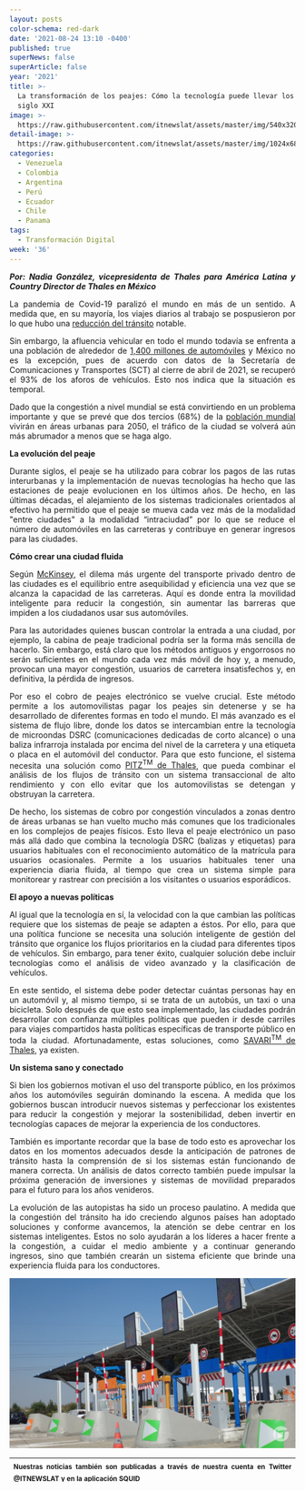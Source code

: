 ```yaml
---
layout: posts
color-schema: red-dark
date: '2021-08-24 13:10 -0400'
published: true
superNews: false
superArticle: false
year: '2021'
title: >-
  La transformación de los peajes: Cómo la tecnología puede llevar los peajes al
  siglo XXI
image: >-
  https://raw.githubusercontent.com/itnewslat/assets/master/img/540x320/Peajes-p.jpg
detail-image: >-
  https://raw.githubusercontent.com/itnewslat/assets/master/img/1024x680/Peajes-g.jpg
categories:
  - Venezuela
  - Colombia
  - Argentina
  - Perú
  - Ecuador
  - Chile
  - Panama
tags:
  - Transformación Digital
week: '36'
---
```

<p style="text-align: justify;"><strong><em>Por: Nadia González, vicepresidenta de Thales para América Latina y Country Director de Thales en México</em></strong></p>
<p style="text-align: justify;">La pandemia de Covid-19 paralizó el mundo en más de un sentido. A medida que, en su mayoría, los viajes diarios al trabajo se pospusieron por lo que hubo una <a href="https://www.statista.com/statistics/1106135/change-in-daily-traffic-volume-amid-coronavirus-crisis-key-countries/">reducción del tránsito</a> notable.</p>
<p style="text-align: justify;">Sin embargo, la afluencia vehicular en todo el mundo todavía se enfrenta a una población de alrededor de <a href="https://drivetribe.com/p/how-many-cars-are-there-in-the-dqbpAzrATLOOSgDfRrgkjQ?iid=AupR5fSSRaSxCgyhNp7vgw">1,400 millones de automóviles</a> y México no es la excepción, pues de acuerdo con datos de la Secretaría de Comunicaciones y Transportes (SCT) al cierre de abril de 2021, se recuperó el 93% de los aforos de vehículos. Esto nos indica que la situación es temporal.</p>
<p style="text-align: justify;">Dado que la congestión a nivel mundial se está convirtiendo en un problema importante y que se prevé que dos tercios (68%) de la <a href="https://www.un.org/development/desa/en/news/population/2018-revision-of-world-urbanization-prospects.html">población mundial</a> vivirán en áreas urbanas para 2050, el tráfico de la ciudad se volverá aún más abrumador a menos que se haga algo.</p>
<p style="text-align: justify;"><strong>La evolución del peaje</strong></p>
<p style="text-align: justify;">Durante siglos, el peaje se ha utilizado para cobrar los pagos de las rutas interurbanas y la implementación de nuevas tecnologías ha hecho que las estaciones de peaje evolucionen en los últimos años. De hecho, en las últimas décadas, el alejamiento de los sistemas tradicionales orientados al efectivo ha permitido que el peaje se mueva cada vez más de la modalidad "entre ciudades" a la modalidad “intraciudad” por lo que se reduce el número de automóviles en las carreteras y contribuye en generar ingresos para las ciudades.</p>
<p style="text-align: justify;"><strong>Cómo crear una ciudad fluida</strong></p>
<p style="text-align: justify;">Según <a href="https://www.mckinsey.com/~/media/McKinsey/Business%20Functions/Sustainability/Our%20Insights/Elements%20of%20success%20Urban%20transportation%20systems%20of%2024%20global%20cities/Urban-transportation-systems_e-versions.ashx">McKinsey</a>, el dilema más urgente del transporte privado dentro de las ciudades es el equilibrio entre asequibilidad y eficiencia una vez que se alcanza la capacidad de las carreteras. Aquí es donde entra la movilidad inteligente para reducir la congestión, sin aumentar las barreras que impiden a los ciudadanos usar sus automóviles.</p>
<p style="text-align: justify;">Para las autoridades quienes buscan controlar la entrada a una ciudad, por ejemplo, la cabina de peaje tradicional podría ser la forma más sencilla de hacerlo. Sin embargo, está claro que los métodos antiguos y engorrosos no serán suficientes en el mundo cada vez más móvil de hoy y, a menudo, provocan una mayor congestión, usuarios de carretera insatisfechos y, en definitiva, la pérdida de ingresos.</p>
<p style="text-align: justify;">Por eso el cobro de peajes electrónico se vuelve crucial. Este método permite a los automovilistas pagar los peajes sin detenerse y se ha desarrollado de diferentes formas en todo el mundo. El más avanzado es el sistema de flujo libre, donde los datos se intercambian entre la tecnología de microondas DSRC (comunicaciones dedicadas de corto alcance) o una baliza infrarroja instalada por encima del nivel de la carretera y una etiqueta o placa en el automóvil del conductor. Para que esto funcione, el sistema necesita una solución como <a href="https://www.thalesgroup.com/en/markets/transport/fare-collection-management/better-share-road/tolling">PITZ<sup>TM</sup> de Thales</a>, que pueda combinar el análisis de los flujos de tránsito con un sistema transaccional de alto rendimiento y con ello evitar que los automovilistas se detengan y obstruyan la carretera.</p>
<p style="text-align: justify;">De hecho, los sistemas de cobro por congestión vinculados a zonas dentro de áreas urbanas se han vuelto mucho más comunes que los tradicionales en los complejos de peajes físicos. Esto lleva el peaje electrónico un paso más allá dado que combina la tecnología DSRC (balizas y etiquetas) para usuarios habituales con el reconocimiento automático de la matrícula para usuarios ocasionales. Permite a los usuarios habituales tener una experiencia diaria fluida, al tiempo que crea un sistema simple para monitorear y rastrear con precisión a los visitantes o usuarios esporádicos.</p>
<p style="text-align: justify;"><strong>El apoyo a nuevas políticas</strong></p>
<p style="text-align: justify;">Al igual que la tecnología en sí, la velocidad con la que cambian las políticas requiere que los sistemas de peaje se adapten a éstos. Por ello, para que una política funcione se necesita una solución inteligente de gestión del tránsito que organice los flujos prioritarios en la ciudad para diferentes tipos de vehículos. Sin embargo, para tener éxito, cualquier solución debe incluir tecnologías como el análisis de video avanzado y la clasificación de vehículos.</p>
<p style="text-align: justify;">En este sentido, el sistema debe poder detectar cuántas personas hay en un automóvil y, al mismo tiempo, si se trata de un autobús, un taxi o una bicicleta. Solo después de que esto sea implementado, las ciudades podrán desarrollar con confianza múltiples políticas que pueden ir desde carriles para viajes compartidos hasta políticas específicas de transporte público en toda la ciudad. Afortunadamente, estas soluciones, como <a href="https://www.thalesgroup.com/fr/savari-analyse-video-intelligente">SAVARI<sup>TM</sup> de Thales</a>, ya existen.</p>
<p style="text-align: justify;"><strong>Un sistema sano y conectado</strong></p>
<p style="text-align: justify;">Si bien los gobiernos motivan el uso del transporte público, en los próximos años los automóviles seguirán dominando la escena. A medida que los gobiernos buscan introducir nuevos sistemas y perfeccionar los existentes para reducir la congestión y mejorar la sostenibilidad, deben invertir en tecnologías capaces de mejorar la experiencia de los conductores.</p>
<p style="text-align: justify;">También es importante recordar que la base de todo esto es aprovechar los datos en los momentos adecuados desde la anticipación de patrones de tránsito hasta la comprensión de si los sistemas están funcionando de manera correcta. Un análisis de datos correcto también puede impulsar la próxima generación de inversiones y sistemas de movilidad preparados para el futuro para los años venideros.</p>
<p style="text-align: justify;">La evolución de las autopistas ha sido un proceso paulatino. A medida que la congestión del tránsito ha ido creciendo algunos países han adoptado soluciones y conforme avancemos, la atención se debe centrar en los sistemas inteligentes. Estos no solo ayudarán a los líderes a hacer frente a la congestión, a cuidar el medio ambiente y a continuar generando ingresos, sino que también crearán un sistema eficiente que brinde una experiencia fluida para los conductores.</p>

![](https://raw.githubusercontent.com/itnewslat/assets/master/img/540x320/Peajes-p.jpg)

<table style="height: 42px;" width="569">
<tbody>
<tr>
<td style="text-align: justify;"><sub><strong>Nuestras noticias también son publicadas a través de nuestra cuenta en Twitter <a href="https://twitter.com/itnewslat?lang=es">@ITNEWSLAT</a> y en la aplicación <a href="https://squidapp.co/en/">SQUID</a></strong></sub></td>
</tr>
</tbody>
</table>
